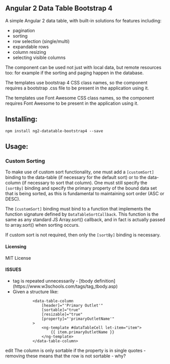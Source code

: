 ## Angular 2 Data Table Bootstrap 4

A simple Angular 2 data table, with built-in solutions for features including:

* pagination
* sorting
* row selection (single/multi)
* expandable rows
* column resizing
* selecting visible columns

The component can be used not just with local data, but remote resources too: for example if the sorting and paging happen in the database.

The templates use bootstrap 4 CSS class names, so the component requires a bootstrap .css file to be present in the application using it.

The templates use Font Awesome CSS class names, so the component requires Font Awesome to be present in the application using it.

## Installing:
`npm install ng2-datatable-bootstrap4 --save`

## Usage:

### Custom Sorting

To make use of custom sort functionality, one must add a `[customSort]` binding to the data-table (if necessary for the default sort) or to the data-column (if necessary to sort that column). One must still specify the `[sortBy]` binding and specify the primary property of the bound data set that is being sorted, as this is fundamental to maintaining sort order (ASC or DESC).

The `[customSort]` binding must bind to a function that implements the function signature defined by `DataTableSortCallback`. This function is the same as any standard JS Array.sort() callback, and in fact is actually passed to array.sort() when sorting occurs.
 
If custom sort is not required, then only the `[sortBy]` binding is necessary.

#### Licensing
MIT License


#### ISSUES

- <tbody> tag is repeated unnecessarily - [tbody definition](https://www.w3schools.com/tags/tag_tbody.asp)
- Given a structure like:

```
            <data-table-column
                [header]="'Primary Outlet'"
                [sortable]="true"
                [resizable]="true"
                [property]="'primaryOutletName'"
            >
                <ng-template #dataTableCell let-item="item">
                    {{ item.primaryOutletName }}
                </ng-template>
            </data-table-column>
```

edit
The column is only sortable if the property is in single quotes - removing these means that the row is not sortable - why?
